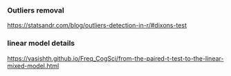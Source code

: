 ### Outliers removal
https://statsandr.com/blog/outliers-detection-in-r/#dixons-test
### linear model details
https://vasishth.github.io/Freq_CogSci/from-the-paired-t-test-to-the-linear-mixed-model.html
